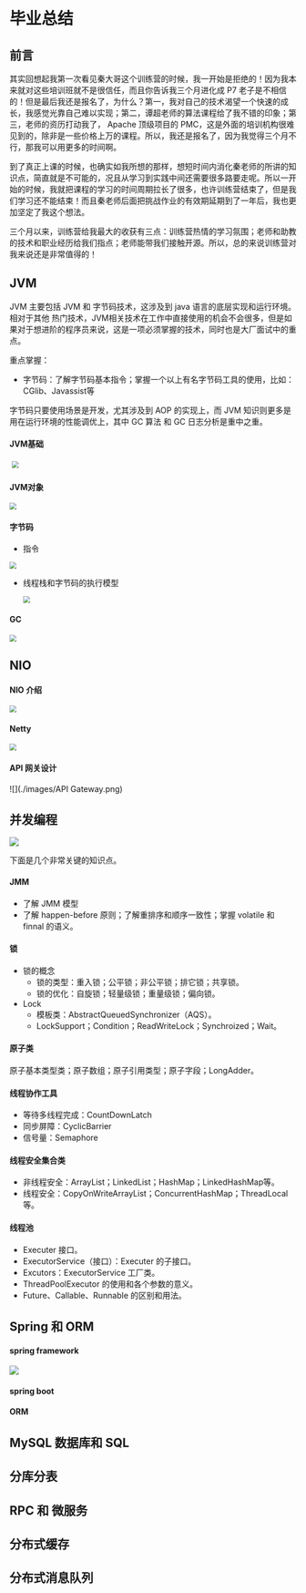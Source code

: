# 毕业总结

## 前言

其实回想起我第一次看见秦大哥这个训练营的时候，我一开始是拒绝的！因为我本来就对这些培训班就不是很信任，而且你告诉我三个月进化成 P7 老子是不相信的！但是最后我还是报名了，为什么？第一，我对自己的技术渴望一个快速的成长，我感觉光靠自己难以实现；第二，谭超老师的算法课程给了我不错的印象；第三，老师的资历打动我了， Apache 顶级项目的 PMC，这是外面的培训机构很难见到的，除非是一些价格上万的课程。所以，我还是报名了，因为我觉得三个月不行，那我可以用更多的时间啊。

到了真正上课的时候，也确实如我所想的那样，想短时间内消化秦老师的所讲的知识点，简直就是不可能的，况且从学习到实践中间还需要很多路要走呢。所以一开始的时候，我就把课程的学习的时间周期拉长了很多，也许训练营结束了，但是我们学习还不能结束！而且秦老师后面把挑战作业的有效期延期到了一年后，我也更加坚定了我这个想法。

三个月以来，训练营给我最大的收获有三点：训练营热情的学习氛围；老师和助教的技术和职业经历给我们指点；老师能带我们接触开源。所以，总的来说训练营对我来说还是非常值得的！

## JVM

JVM 主要包括 JVM 和 字节码技术，这涉及到 java 语言的底层实现和运行环境。相对于其他 热门技术，JVM相关技术在工作中直接使用的机会不会很多，但是如果对于想进阶的程序员来说，这是一项必须掌握的技术，同时也是大厂面试中的重点。

重点掌握：

- 字节码：了解字节码基本指令；掌握一个以上有名字节码工具的使用，比如：CGlib、Javassist等

字节码只要使用场景是开发，尤其涉及到 AOP 的实现上，而 JVM 知识则更多是用在运行环境的性能调优上，其中 GC 算法 和 GC 日志分析是重中之重。

#### JVM基础

​	<img src="./images/jvm2.png" style="zoom:75%;" />

#### JVM对象

<img src="./images/jvm1.png" style="zoom:75%;" />

#### 字节码

- 指令

<img src="./images/jvm3.png" style="zoom:75%;" />

- 线程栈和字节码的执行模型

  <img src="./images/jvm4.png" style="zoom:75%;" />

#### GC

<img src="./images/jvm5.png" style="zoom:75%;" />



## NIO

#### NIO 介绍

<img src="./images/NIO1.png" style="zoom:75%;" />

#### Netty

<img src="./images/Netty.png" style="zoom:75%;" />

#### API 网关设计

![](./images/API Gateway.png)

## 并发编程

![](./images/concurrency.png)

下面是几个非常关键的知识点。

#### JMM

- 了解 JMM 模型
- 了解 happen-before 原则；了解重排序和顺序一致性；掌握 volatile 和 finnal 的语义。

#### 锁

- 锁的概念
  - 锁的类型：重入锁；公平锁；非公平锁；排它锁；共享锁。
  - 锁的优化：自旋锁；轻量级锁；重量级锁；偏向锁。
- Lock
  - 模板类：AbstractQueuedSynchronizer（AQS）。
  - LockSupport；Condition；ReadWriteLock；Synchroized；Wait。

#### 原子类

原子基本类型类；原子数组；原子引用类型；原子字段；LongAdder。

#### 线程协作工具

- 等待多线程完成：CountDownLatch
- 同步屏障：CyclicBarrier
- 信号量：Semaphore

#### 线程安全集合类

- 非线程安全：ArrayList；LinkedList；HashMap；LinkedHashMap等。
- 线程安全：CopyOnWriteArrayList；ConcurrentHashMap；ThreadLocal等。

#### 线程池

- Executer 接口。
- ExecutorService（接口）：Executer 的子接口。
- Excutors：ExecutorService 工厂类。
- ThreadPoolExecutor 的使用和各个参数的意义。
- Future、Callable、Runnable 的区别和用法。

## Spring 和 ORM

#### spring framework

![](./images/Springframework.png)

#### spring boot

#### ORM

## MySQL 数据库和 SQL

## 分库分表

## RPC 和 微服务

## 分布式缓存

## 分布式消息队列





